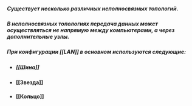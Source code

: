 ##### Существует несколько различных неполносвязных топологий.

##### В неполносвязных топологиях передача данных может осуществляться не напрямую между компьютерами, а через дополнительные узлы.

##### При конфигурации [[LAN]] в основном используются следующие:
- ##### [[Шина]] 
- #### [[Звезда]]
- #### [[Кольцо]] 

